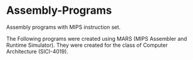 # Assembly-Programs
Assembly programs with MIPS instruction set.

The Following programs were created using MARS (MIPS Assembler and Runtime Simulator).
They were created for the class of Computer Architecture (SICI-4019).
